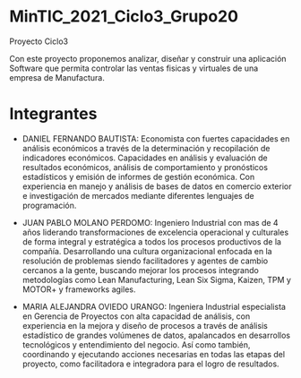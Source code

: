 # MinTIC_2021_Ciclo3_Grupo20
Proyecto Ciclo3

Con este proyecto proponemos analizar, diseñar y construir una aplicación Software que permita controlar las ventas fisicas y virtuales de una empresa de Manufactura.

# Integrantes
 - DANIEL FERNANDO BAUTISTA: Economista con fuertes
capacidades en análisis económicos a
través de la determinación y recopilación de
indicadores económicos. Capacidades en
análisis y evaluación de resultados
económicos, análisis de comportamiento y
pronósticos estadísticos y emisión de
informes de gestión económica. Con
experiencia en manejo y análisis de bases
de datos en comercio exterior e
investigación de mercados mediante
diferentes lenguajes de programación.

- JUAN PABLO MOLANO PERDOMO: Ingeniero Industrial con mas de 4 años liderando transformaciones de excelencia operacional y culturales de forma integral y estratégica a todos los procesos productivos de la compañía. Desarrollando una cultura organizacional enfocada en la resolución de problemas siendo facilitadores y agentes de cambio cercanos a la gente, buscando mejorar los procesos integrando metodologías como Lean Manufacturing, Lean Six Sigma, Kaizen, TPM y MOTOR+ y frameworks agiles.

- MARIA ALEJANDRA OVIEDO URANGO: Ingeniera Industrial especialista en Gerencia de Proyectos con alta capacidad de análisis, con experiencia en la mejora y diseño de procesos a través de análisis estadístico de grandes volúmenes de datos, apalancados en desarrollos tecnológicos y entendimiento del negocio. Así como también, coordinando y ejecutando acciones necesarias en todas las etapas del proyecto, como facilitadora e integradora para el logro de resultados.

